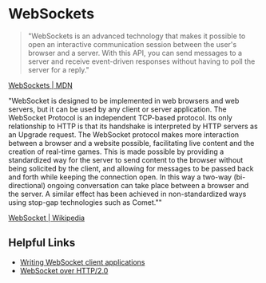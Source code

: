 # WebSockets
> "WebSockets is an advanced technology that makes it possible to open an interactive communication session between the user's browser and a server. With this API, you can send messages to a server and receive event-driven responses without having to poll the server for a reply."

[WebSockets | MDN](https://developer.mozilla.org/en-US/docs/WebSockets)

"WebSocket is designed to be implemented in web browsers and web servers, but it can be used by any client or server application. The WebSocket Protocol is an independent TCP-based protocol. Its only relationship to HTTP is that its handshake is interpreted by HTTP servers as an Upgrade request. The WebSocket protocol makes more interaction between a browser and a website possible, facilitating live content and the creation of real-time games. This is made possible by providing a standardized way for the server to send content to the browser without being solicited by the client, and allowing for messages to be passed back and forth while keeping the connection open. In this way a two-way (bi-directional) ongoing conversation can take place between a browser and the server. A similar effect has been achieved in non-standardized ways using stop-gap technologies such as Comet.""

[WebSocket | Wikipedia](http://en.wikipedia.org/wiki/WebSocket)

## Helpful Links
- [Writing WebSocket client applications](https://developer.mozilla.org/en-US/docs/WebSockets/Writing_WebSocket_client_applications)
- [WebSocket over HTTP/2.0](https://github.com/yutakahirano/ws-over-http2/blob/master/ws-over-http2-message-mapping.md)